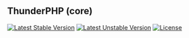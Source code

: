 ## ThunderPHP (core)

<!-- https://poser.pugx.org/ -->
[![Latest Stable Version](https://poser.pugx.org/ulwanski/thunderphp-core/v/stable)](https://packagist.org/packages/ulwanski/thunderphp-core)
[![Latest Unstable Version](https://poser.pugx.org/ulwanski/thunderphp-core/v/unstable)](https://packagist.org/packages/ulwanski/thunderphp-core)
[![License](https://poser.pugx.org/ulwanski/thunderphp-core/license)](https://packagist.org/packages/ulwanski/thunderphp-core)
